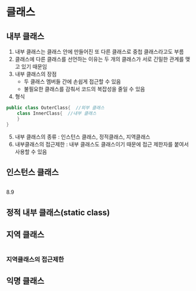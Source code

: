 # 클래스

## 내부 클래스

1. 내부 클래스는 클래스 안에 만들어진 또 다른 클래스로 중첩 클래스라고도 부름
2. 클래스에 다른 클래스를 선언하는 이유는 두 개의 클래스가 서로 긴밀한 관계를 맺고 있기 때문임
3. 내부 클래스의 장점
    - 두 클래스 멤버들 간에 손쉽게 접근할 수 있음
    - 불필요한 클래스를 감춰서 코드의 복잡성을 줄일 수 있음
4. 형식
```java
public class OuterClass{  //외부 클래스
	class InnerClass{  //내부 클래스
	}
}
```
5. 내부 클래스의 종류 : 인스턴스 클래스, 정적클래스, 지역클래스
6. 내부클래스의 접근제한 : 내부 클래스도 클래스이기 때문에 접근 제한자를 붙여서 사용할 수 있음

## 인스턴스 클래스

```java
```
8.9

## 정적 내부 클래스(static class)

## 지역 클래스

```java
```

### 지역클래스의 접근제한

## 익명 클래스

